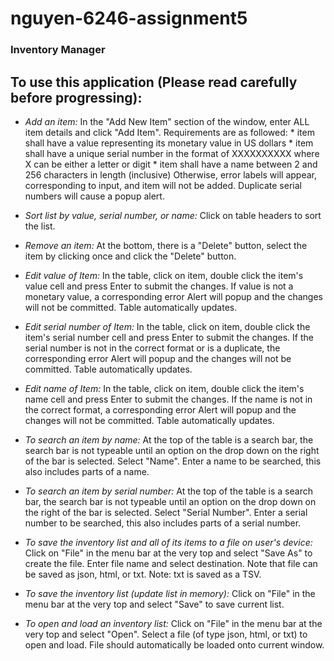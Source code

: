 # nguyen-6246-assignment5
### Inventory Manager

## To use this application (Please read carefully before progressing):

* _Add an item:_ In the "Add New Item" section of the window, enter ALL item details and click "Add Item". 
    Requirements are as followed:
      * item shall have a value representing its monetary value in US dollars
      * item shall have a unique serial number in the format of XXXXXXXXXX where X can be either a letter or digit
      * item shall have a name between 2 and 256 characters in length (inclusive)
    Otherwise, error labels will appear, corresponding to input, and item will not be added. Duplicate serial numbers will cause a popup alert.

* _Sort list by value, serial number, or name:_ Click on table headers to sort the list.

* _Remove an item:_ At the bottom, there is a "Delete" button, select the item by clicking once and click the "Delete" button.

* _Edit value of Item:_ In the table, click on item, double click the item's value cell and press Enter to submit the changes. If value is not a monetary value, a corresponding error Alert will popup and the changes will not be committed. Table automatically updates. 

* _Edit serial number of Item:_ In the table, click on item, double click the item's serial number cell and press Enter to submit the changes. If the serial number is not in the correct format or is a duplicate, the corresponding error Alert will popup and the changes will not be committed. Table automatically updates. 

* _Edit name of Item:_ In the table, click on item, double click the item's name cell and press Enter to submit the changes. If the name is not in the correct format, a corresponding error Alert will popup and the changes will not be committed. Table automatically updates. 

* _To search an item by name:_ At the top of the table is a search bar, the search bar is not typeable until an option on the drop down on the right of the bar is selected. Select "Name". Enter a name to be searched, this also includes parts of a name. 

* _To search an item by serial number:_ At the top of the table is a search bar, the search bar is not typeable until an option on the drop down on the right of the bar is selected. Select "Serial Number". Enter a serial number to be searched, this also includes parts of a serial number. 

* _To save the inventory list and all of its items to a file on user's device:_ Click on "File" in the menu bar at the very top and select "Save As" to create the file. Enter file name and select destination. Note that file can be saved as json, html, or txt. Note: txt is saved as a TSV.

* _To save the inventory list (update list in memory):_ Click on "File" in the menu bar at the very top and select "Save" to save current list.

* _To open and load an inventory list:_ Click on "File" in the menu bar at the very top and select "Open". Select a file (of type json, html, or txt) to open and load. File should automatically be loaded onto current window.
